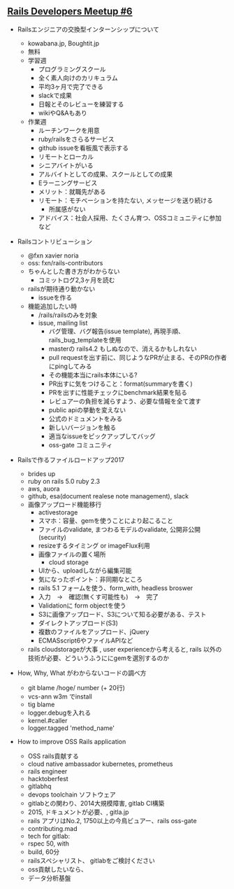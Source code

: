 ## [Rails Developers Meetup #6](https://techplay.jp/event/631427)

- Railsエンジニアの交換型インターンシップについて
  - kowabana.jp, Boughtit.jp
  - 無料
  - 学習週
    - プログラミングスクール
    - 全く素人向けのカリキュラム
    - 平均3ヶ月で完了できる
    - slackで成果
    - 日報とそのレビューを練習する
    - wikiやQ&Aもあり
  - 作業週
    - ルーチンワークを用意
    - ruby/railsをさらるサービス
    - github issueを看板風で表示する
    - リモートとローカル
    - シニアバイトがいる
    - アルバイトとしての成果、スクールとしての成果
    - Eラーニングサービス
    - メリット：就職先がある
    - リモート：モチベーションを持たない, メッセージを送り続ける
      - 所属感がない
    - アドバイス：社会人採用、たくさん育つ、OSSコミュニティに参加など

- Railsコントリビューション
  - @fxn xavier noria
  - oss: fxn/rails-contributors
  - ちゃんとした書き方がわからない
    - コミットログ2,3ヶ月を読む
  - railsが期待通り動かない
    - issueを作る
  - 機能追加したい時
    - /rails/railsのみを対象
    - issue, mailing list
      - バグ管理、バグ報告(issue template), 再現手順、 rails_bug_templateを使用
      - masterの rails4.2 もしぬなので、消えるかもしれない
      - pull requestを出す前に、同じようなPRが止まる、そのPRの作者にpingしてみる
      - その機能本当にrails本体にいる?
      - PR出すに気をつけること：format(summaryを書く)
      - PRを出すに性能チェックにbenchmark結果を貼る
      - レビュアーの負担を減らすよう、必要な情報を全て渡す
      - public apiの挙動を変えない
      - 公式のドミュメントをみる
      - 新しいバージョンを触る
      - 適当なissueをピックアップしてバッグ
      - oss-gate コミュニティ

- Railsで作るファイルロードアップ2017
  - brides up
  - ruby on rails 5.0 ruby 2.3
  - aws, auora
  - github, esa(document realese note management), slack
  - 画像アップロード機能移行
    - activestorage
    - スマホ：容量、gemを使うことにより起こること
    - ファイルのvalidate, まつわるモデルのvalidate, 公開非公開(security)
    - resizeするタイミング or imageFlux利用
    - 画像ファイルの置く場所
      - cloud storage
    - UIから、uploadしながら編集可能
    - 気になったポイント：非同期なところ
    - rails 5.1 フォームを使う、form_with, headless broswer
    - 入力　→　確認(無くす可能性も)　→　完了
    - Validationに form objectを使う
    - S3に画像アップロード、S3について知る必要がある、テスト
    - ダイレクトアップロード(S3)
    - 複数のファイルをアップロード、jQuery
    - ECMASscript6やファイルAPIなど
  - rails cloudstorageが大事 , user experienceから考えると, rails 以外の技術が必要、どういうふうににgemを選別するのか


- How, Why, What がわからないコードの調べ方
  - git blame /hoge/ number (+ 20行)
  - vcs-ann w3m でinstall
  - tig blame
  - logger.debugを入れる
  - kernel.#caller
  - logger.tagged 'method_name'

- How to improve OSS Rails application
  - OSS rails貢献する
  - cloud native ambassador kubernetes, prometheus
  - rails engineer
  - hacktoberfest
  - gitlabhq
  - devops toolchain ソフトウェア
  - gitlabとの関わり、2014大規模障害, gitlab CI構築
  - 2015, ドキュメントが必要、, gitla.jp
  - rails アプリはNo.2, 1750以上の今鳥ビュアー、rails oss-gate
  - contributing.mad
  - tech for gitlab:
  - rspec 50, with
  - build, 60分
  - railsスペシャリスト、 gitlabをご検討ください
  - oss貢献したいなら、
  - データ分析基盤
